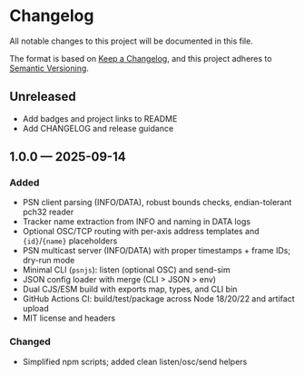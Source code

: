 # Changelog

All notable changes to this project will be documented in this file.

The format is based on [Keep a Changelog](https://keepachangelog.com/en/1.1.0/), and this project adheres to [Semantic Versioning](https://semver.org/spec/v2.0.0.html).

## Unreleased

- Add badges and project links to README
- Add CHANGELOG and release guidance

## 1.0.0 — 2025-09-14

### Added

- PSN client parsing (INFO/DATA), robust bounds checks, endian-tolerant pch32 reader
- Tracker name extraction from INFO and naming in DATA logs
- Optional OSC/TCP routing with per-axis address templates and `{id}`/`{name}` placeholders
- PSN multicast server (INFO/DATA) with proper timestamps + frame IDs; dry-run mode
- Minimal CLI (`psnjs`): listen (optional OSC) and send-sim
- JSON config loader with merge (CLI > JSON > env)
- Dual CJS/ESM build with exports map, types, and CLI bin
- GitHub Actions CI: build/test/package across Node 18/20/22 and artifact upload
- MIT license and headers

### Changed

- Simplified npm scripts; added clean listen/osc/send helpers

